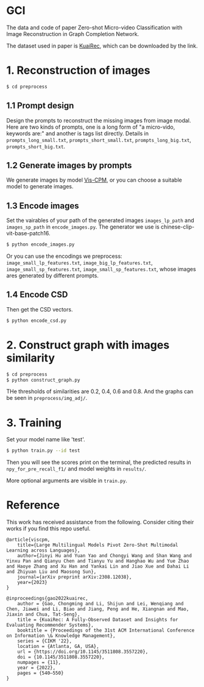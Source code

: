 # GCI
The data and code of paper Zero-shot Micro-video Classification with Image Reconstruction in Graph Completion Network.

The dataset used in paper is [KuaiRec](https://kuairec.com/), which can be downloaded by the link.

# 1. Reconstruction of images
```bash
$ cd preprocess
```


## 1.1 Prompt design

Design the prompts to reconstruct the missing images from image modal.
Here are two kinds of prompts, one is a long form of "a micro-vido, keywords are:" and another is tags list directly.
Details in `prompts_long_small.txt`, `prompts_short_small.txt`, `prompts_long_big.txt`, `prompts_short_big.txt`.


## 1.2 Generate images by prompts

We generate images by model [Vis-CPM](https://github.com/OpenBMB/VisCPM?tab=readme-ov-file), or you can choose a suitable model to generate images.


## 1.3 Encode images

Set the vairables of your path of the generated images `images_lp_path` and `images_sp_path` in `encode_images.py`. The generator we use is chinese-clip-vit-base-patch16.
```bash
$ python encode_images.py
```
Or you can use the encodings we preprocess: `image_small_lp_features.txt`, `image_big_lp_features.txt`, `image_small_sp_features.txt`, `image_small_sp_features.txt`, whose images ares generated by different prompts.

## 1.4 Encode CSD
Then get the CSD vectors.
```bash
$ python encode_csd.py
```

# 2. Construct graph with images similarity
```bash
$ cd preprocess
$ python construct_graph.py
```
THe thresholds of similarities are 0.2, 0.4, 0.6 and 0.8. And the graphs can be seen in `preprocess/img_adj/`.


# 3. Training
Set your model name like 'test'.
```bash
$ python train.py --id test
```

Then you will see the scores print on the terminal, the predicted results in `npy_for_pre_recall_f1/` and model weights in `results/`.

More optional arguments are visible in `train.py`.

# Reference

This work has received assistance from the following. Consider citing their works if you find this repo useful.
```
@article{viscpm,
    title={Large Multilingual Models Pivot Zero-Shot Multimodal Learning across Languages}, 
    author={Jinyi Hu and Yuan Yao and Chongyi Wang and Shan Wang and Yinxu Pan and Qianyu Chen and Tianyu Yu and Hanghao Wu and Yue Zhao and Haoye Zhang and Xu Han and Yankai Lin and Jiao Xue and Dahai Li and Zhiyuan Liu and Maosong Sun},
    journal={arXiv preprint arXiv:2308.12038},
    year={2023}
}
```
```
@inproceedings{gao2022kuairec,
    author = {Gao, Chongming and Li, Shijun and Lei, Wenqiang and Chen, Jiawei and Li, Biao and Jiang, Peng and He, Xiangnan and Mao, Jiaxin and Chua, Tat-Seng},
    title = {KuaiRec: A Fully-Observed Dataset and Insights for Evaluating Recommender Systems},
    booktitle = {Proceedings of the 31st ACM International Conference on Information \& Knowledge Management},
    series = {CIKM '22},
    location = {Atlanta, GA, USA},
    url = {https://doi.org/10.1145/3511808.3557220},
    doi = {10.1145/3511808.3557220},
    numpages = {11},
    year = {2022},
    pages = {540–550}
}
```

